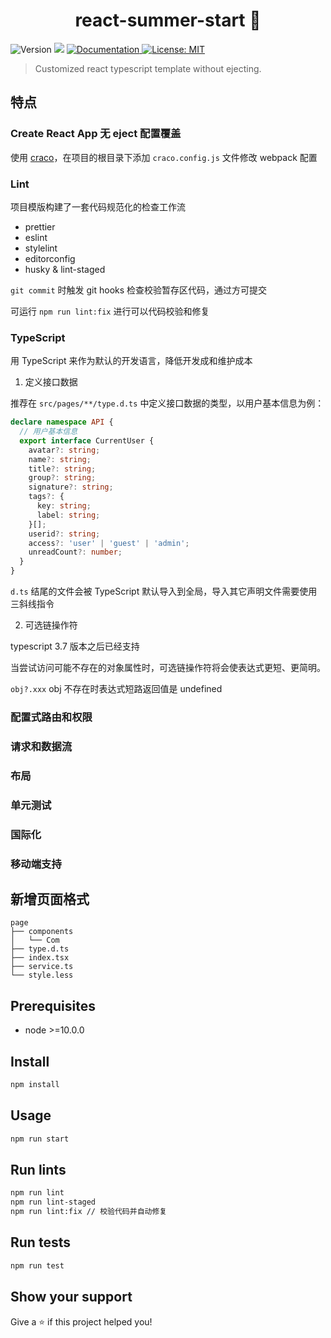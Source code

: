 <h1 align="center">react-summer-start 🚀</h1>
<p>
  <img alt="Version" src="https://img.shields.io/badge/version-0.1.0-blue.svg?cacheSeconds=2592000" />
  <img src="https://img.shields.io/badge/node-%3E%3D10.0.0-blue.svg" />
  <a href="https://github.com/Xiaolong96/notes/issues/6" target="_blank">
    <img alt="Documentation" src="https://img.shields.io/badge/documentation-yes-brightgreen.svg" />
  </a>
  <a href="#" target="_blank">
    <img alt="License: MIT" src="https://img.shields.io/badge/License-MIT-yellow.svg" />
  </a>
</p>

> Customized react typescript template without ejecting.

## 特点

### Create React App 无 eject 配置覆盖

使用 [craco](https://github.com/gsoft-inc/craco)，在项目的根目录下添加 `craco.config.js` 文件修改 webpack 配置

### Lint

项目模版构建了一套代码规范化的检查工作流

- prettier
- eslint
- stylelint
- editorconfig
- husky & lint-staged

`git commit` 时触发 git hooks 检查校验暂存区代码，通过方可提交

可运行 `npm run lint:fix` 进行可以代码校验和修复

### TypeScript

用 TypeScript 来作为默认的开发语言，降低开发成和维护成本

1. 定义接口数据

推荐在 `src/pages/**/type.d.ts` 中定义接口数据的类型，以用户基本信息为例：

```ts
declare namespace API {
  // 用户基本信息
  export interface CurrentUser {
    avatar?: string;
    name?: string;
    title?: string;
    group?: string;
    signature?: string;
    tags?: {
      key: string;
      label: string;
    }[];
    userid?: string;
    access?: 'user' | 'guest' | 'admin';
    unreadCount?: number;
  }
}
```

`d.ts` 结尾的文件会被 TypeScript 默认导入到全局，导入其它声明文件需要使用三斜线指令

2. 可选链操作符

typescript 3.7 版本之后已经支持

当尝试访问可能不存在的对象属性时，可选链操作符将会使表达式更短、更简明。

`obj?.xxx` obj 不存在时表达式短路返回值是 undefined

### 配置式路由和权限

### 请求和数据流

### 布局

### 单元测试

### 国际化

### 移动端支持

## 新增页面格式

```
page
├── components
│   └── Com
├── type.d.ts
├── index.tsx
├── service.ts
└── style.less
```

## Prerequisites

- node >=10.0.0

## Install

```sh
npm install
```

## Usage

```sh
npm run start
```

## Run lints

```sh
npm run lint
npm run lint-staged
npm run lint:fix // 校验代码并自动修复
```

## Run tests

```sh
npm run test
```

## Show your support

Give a ⭐️ if this project helped you!
